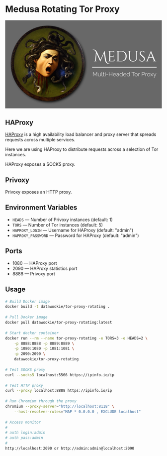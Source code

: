 # Medusa Rotating Tor Proxy

<img src="medusa-banner.webp">

## HAProxy

[HAProxy](https://www.haproxy.com/) is a high availability load balancer and proxy server that spreads requests across multiple services.

Here we are using HAProxy to distribute requests across a selection of Tor instances.

HAProxy exposes a SOCKS proxy.

## Privoxy

Privoxy exposes an HTTP proxy.

## Environment Variables

- `HEADS` — Number of Privoxy instances (default: 1)
- `TORS` — Number of Tor instances (default: 5)
- `HAPROXY_LOGIN` — Username for HAProxy (default: "admin")
- `HAPROXY_PASSWORD` — Password for HAProxy (default: "admin")

## Ports

- 1080 — HAProxy port
- 2090 — HAProxy statistics port
- 8888 — Privoxy port

## Usage

```bash
# Build Docker image
docker build -t datawookie/tor-proxy-rotating .

# Pull Docker image
docker pull datawookie/tor-proxy-rotating:latest

# Start docker container
docker run --rm --name tor-proxy-rotating -e TORS=3 -e HEADS=2 \
    -p 8888:8888 -p 8889:8889 \
    -p 1080:1080 -p 1081:1081 \
    -p 2090:2090 \
    datawookie/tor-proxy-rotating

# Test SOCKS proxy
curl --socks5 localhost:5566 https://ipinfo.io/ip

# Test HTTP proxy
curl --proxy localhost:8888 https://ipinfo.io/ip

# Run Chromium through the proxy
chromium --proxy-server="http://localhost:8118" \
    --host-resolver-rules="MAP * 0.0.0.0 , EXCLUDE localhost"

# Access monitor
#
# auth login:admin
# auth pass:admin
#
http://localhost:2090 or http://admin:admin@localhost:2090
```
